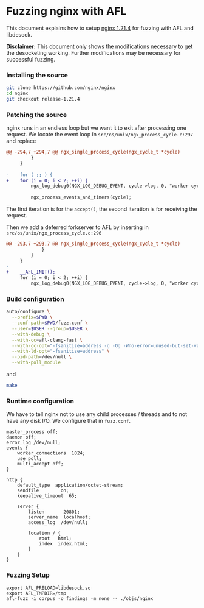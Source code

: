 # Fuzzing nginx with AFL

This document explains how to setup [nginx 1.21.4](https://github.com/nginx/nginx) for fuzzing
with AFL and libdesock.

__Disclaimer:__ This document only shows the modifications necessary to get the desocketing working.
Further modifications may be necessary for successful fuzzing.

### Installing the source
```sh
git clone https://github.com/nginx/nginx
cd nginx
git checkout release-1.21.4
```

### Patching the source
nginx runs in an endless loop but we want it to exit
after processing one request. We locate the event loop
in `src/os/unix/ngx_process_cycle.c:297` and replace
```diff
@@ -294,7 +294,7 @@ ngx_single_process_cycle(ngx_cycle_t *cycle)
         }
     }
 
-    for ( ;; ) {
+    for (i = 0; i < 2; ++i) {
         ngx_log_debug0(NGX_LOG_DEBUG_EVENT, cycle->log, 0, "worker cycle");
 
         ngx_process_events_and_timers(cycle);
```
The first iteration is for the `accept()`, the second iteration is for receiving
the request.

Then we add a deferred forkserver to AFL by inserting in `src/os/unix/ngx_process_cycle.c:296`
```diff
@@ -293,7 +293,7 @@ ngx_single_process_cycle(ngx_cycle_t *cycle)
             }
         }
     }
-
+    __AFL_INIT();
     for (i = 0; i < 2; ++i) {
         ngx_log_debug0(NGX_LOG_DEBUG_EVENT, cycle->log, 0, "worker cycle");
```

### Build configuration
```sh
auto/configure \
  --prefix=$PWD \
  --conf-path=$PWD/fuzz.conf \
  --user=$USER --group=$USER \
  --with-debug \
  --with-cc=afl-clang-fast \
  --with-cc-opt="-fsanitize=address -g -Og -Wno-error=unused-but-set-variable" \
  --with-ld-opt="-fsanitize=address" \
  --pid-path=/dev/null \
  --with-poll_module
```
and
```sh
make
```

### Runtime configuration
We have to tell nginx not to use any child processes / threads
and to not have any disk I/O.
We configure that in `fuzz.conf`.
```
master_process off;
daemon off;
error_log /dev/null;
events {
    worker_connections  1024;
    use poll;
    multi_accept off;
}

http {
    default_type  application/octet-stream;
    sendfile        on;
    keepalive_timeout  65;

    server {
        listen       20801;
        server_name  localhost;
        access_log  /dev/null;

        location / {
            root   html;
            index  index.html;
        }
    }
}
```

### Fuzzing Setup
```
export AFL_PRELOAD=libdesock.so
export AFL_TMPDIR=/tmp
afl-fuzz -i corpus -o findings -m none -- ./objs/nginx
```
